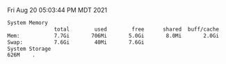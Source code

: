 Fri Aug 20 05:03:44 PM MDT 2021
```bash
System Memory
               total        used        free      shared  buff/cache   available
Mem:           7.7Gi       706Mi       5.0Gi       8.0Mi       2.0Gi       6.7Gi
Swap:          7.6Gi        40Mi       7.6Gi
System Storage
626M	.
```
